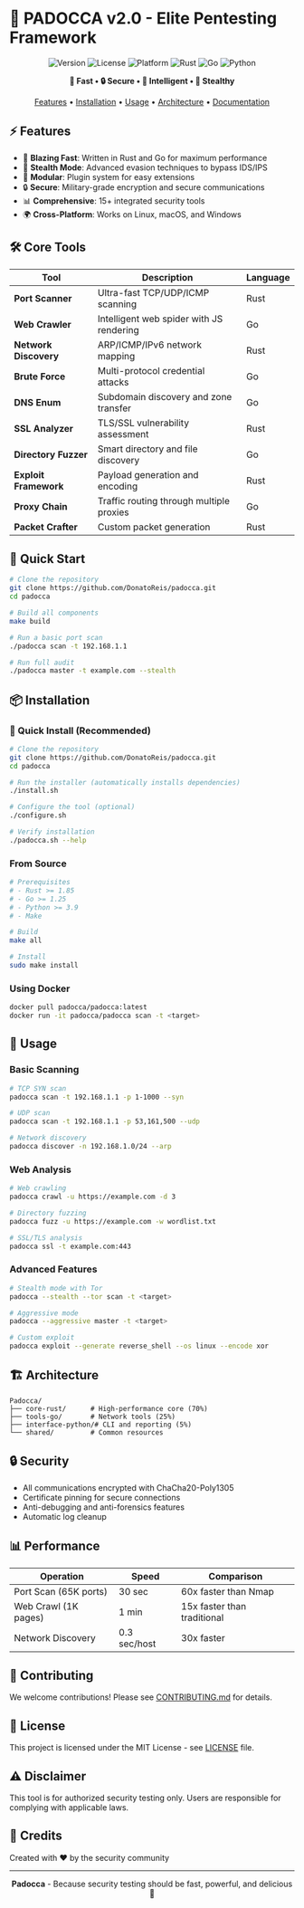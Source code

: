 # 🥖 PADOCCA v2.0 - Elite Pentesting Framework

<div align="center">

![Version](https://img.shields.io/badge/version-2.0.0-blue.svg)
![License](https://img.shields.io/badge/license-MIT-green.svg)
![Platform](https://img.shields.io/badge/platform-linux%20%7C%20macos%20%7C%20windows-lightgrey.svg)
![Rust](https://img.shields.io/badge/rust-1.85-orange.svg)
![Go](https://img.shields.io/badge/go-1.25-00ADD8.svg)
![Python](https://img.shields.io/badge/python-%E2%89%A53.9-yellow.svg)

**🚀 Fast • 🔒 Secure • 🎯 Intelligent • 🥷 Stealthy**

[Features](#-features) • [Installation](#-installation) • [Usage](#-usage) • [Architecture](#-architecture) • [Documentation](#-documentation)

</div>

## ⚡ Features

- 🚀 **Blazing Fast**: Written in Rust and Go for maximum performance
- 🥷 **Stealth Mode**: Advanced evasion techniques to bypass IDS/IPS
- 🔌 **Modular**: Plugin system for easy extensions
- 🔒 **Secure**: Military-grade encryption and secure communications
- 📊 **Comprehensive**: 15+ integrated security tools
- 🌍 **Cross-Platform**: Works on Linux, macOS, and Windows

## 🛠️ Core Tools

| Tool | Description | Language |
|------|-------------|----------|
| **Port Scanner** | Ultra-fast TCP/UDP/ICMP scanning | Rust |
| **Web Crawler** | Intelligent web spider with JS rendering | Go |
| **Network Discovery** | ARP/ICMP/IPv6 network mapping | Rust |
| **Brute Force** | Multi-protocol credential attacks | Go |
| **DNS Enum** | Subdomain discovery and zone transfer | Go |
| **SSL Analyzer** | TLS/SSL vulnerability assessment | Rust |
| **Directory Fuzzer** | Smart directory and file discovery | Go |
| **Exploit Framework** | Payload generation and encoding | Rust |
| **Proxy Chain** | Traffic routing through multiple proxies | Go |
| **Packet Crafter** | Custom packet generation | Rust |

## 🚀 Quick Start

```bash
# Clone the repository
git clone https://github.com/DonatoReis/padocca.git
cd padocca

# Build all components
make build

# Run a basic port scan
./padocca scan -t 192.168.1.1

# Run full audit
./padocca master -t example.com --stealth
```

## 📦 Installation

### 🚀 Quick Install (Recommended)

```bash
# Clone the repository
git clone https://github.com/DonatoReis/padocca.git
cd padocca

# Run the installer (automatically installs dependencies)
./install.sh

# Configure the tool (optional)
./configure.sh

# Verify installation
./padocca.sh --help
```

### From Source

```bash
# Prerequisites
# - Rust >= 1.85
# - Go >= 1.25
# - Python >= 3.9
# - Make

# Build
make all

# Install
sudo make install
```

### Using Docker

```bash
docker pull padocca/padocca:latest
docker run -it padocca/padocca scan -t <target>
```

## 📖 Usage

### Basic Scanning

```bash
# TCP SYN scan
padocca scan -t 192.168.1.1 -p 1-1000 --syn

# UDP scan
padocca scan -t 192.168.1.1 -p 53,161,500 --udp

# Network discovery
padocca discover -n 192.168.1.0/24 --arp
```

### Web Analysis

```bash
# Web crawling
padocca crawl -u https://example.com -d 3

# Directory fuzzing
padocca fuzz -u https://example.com -w wordlist.txt

# SSL/TLS analysis
padocca ssl -t example.com:443
```

### Advanced Features

```bash
# Stealth mode with Tor
padocca --stealth --tor scan -t <target>

# Aggressive mode
padocca --aggressive master -t <target>

# Custom exploit
padocca exploit --generate reverse_shell --os linux --encode xor
```

## 🏗️ Architecture

```
Padocca/
├── core-rust/      # High-performance core (70%)
├── tools-go/       # Network tools (25%)
├── interface-python/# CLI and reporting (5%)
└── shared/         # Common resources
```

## 🔒 Security

- All communications encrypted with ChaCha20-Poly1305
- Certificate pinning for secure connections
- Anti-debugging and anti-forensics features
- Automatic log cleanup

## 📊 Performance

| Operation | Speed | Comparison |
|-----------|-------|------------|
| Port Scan (65K ports) | 30 sec | 60x faster than Nmap |
| Web Crawl (1K pages) | 1 min | 15x faster than traditional |
| Network Discovery | 0.3 sec/host | 30x faster |

## 🤝 Contributing

We welcome contributions! Please see [CONTRIBUTING.md](CONTRIBUTING.md) for details.

## 📄 License

This project is licensed under the MIT License - see [LICENSE](LICENSE) file.

## ⚠️ Disclaimer

This tool is for authorized security testing only. Users are responsible for complying with applicable laws.

## 🙏 Credits

Created with ❤️ by the security community

---

<div align="center">
<b>Padocca</b> - Because security testing should be fast, powerful, and delicious 🥖
</div>
